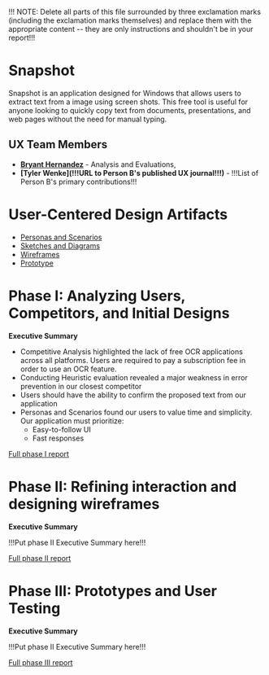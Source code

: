 !!! NOTE: Delete all parts of this file surrounded by three exclamation marks (including the exclamation marks themselves) and replace them with the appropriate content -- they are only instructions and shouldn't be in your report!!!

# Snapshot

Snapshot is an application designed for Windows that allows users to extract text from a image using screen shots. This free tool is useful for anyone looking to quickly copy text from documents, presentations, and web pages without the need for manual typing.

## UX Team Members

* **[Bryant Hernandez](https://github.com/UsabilityEngineering/portfolio-BHM03)** - Analysis and Evaluations,
* **[Tyler Wenke](!!!URL to Person B's published UX journal!!!)** - !!!List of Person B's primary contributions!!!

# User-Centered Design Artifacts

* [Personas and Scenarios](personas/)
* [Sketches and Diagrams](sketches/)
* [Wireframes](wireframes/)
* [Prototype](#)

# Phase I: Analyzing Users, Competitors, and Initial Designs

**Executive Summary**

* Competitive Analysis highlighted the lack of free OCR applications across all platforms. Users are required to pay a subscription fee in order to use an OCR feature.
* Conducting Heuristic evaluation revealed a major weakness in error prevention in our closest competitor 
* Users should have the ability to confirm the proposed text from our application
* Personas and Scenarios found our users to value time and simplicity. Our application must prioritize:
    * Easy-to-follow UI
    * Fast responses

[Full phase I report](phaseI/)

# Phase II: Refining interaction and designing wireframes

**Executive Summary**

!!!Put phase II Executive Summary here!!!

[Full phase II report](phaseII/)

# Phase III: Prototypes and User Testing

**Executive Summary**

!!!Put phase II Executive Summary here!!!

[Full phase III report](phaseIII/)
